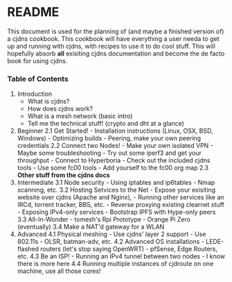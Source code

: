 # README

This document is used for the planning of (and maybe a finished version of) a cjdns cookbook. This cookbook will have everything a user needa to get up and running with cjdns, with recipes to use it to do cool stuff. This will hopefully absorb **all** exisiting cjdns documentation and become the de facto book for using cjdns.

### Table of Contents

1. Introduction 
    - What is cjdns? 
    - How does cjdns work?
    - What is a mesh network (basic intro)
    - Tell me the technical stuff! (crypto and dht at a glance)
2. Beginner
    2.1 Get Started!
        - Installation instructions (Linux, OSX, BSD, Windows)
        - Optimizing builds
        - Peering, make your own peering credentials
    2.2 Connect two Nodes!
        - Make your own isolated VPN
            - Maybe some troubleshooting
            - Try out some iperf3 and get your throughput
        - Connect to Hyperboria
        - Check out the included cjdns tools
        - Use some fc00 tools
        - Add yourself to the fc00 org map
    2.3 **Other stuff from the cjdns docs**    
3. Intermediate
    3.1 Node security 
        - Using iptables and ip6tables
        - Nmap scanning, etc.
    3.2 Hosting Setvices to the Net
        - Expose your exisiting website over cjdns (Apache and Nginx), 
        - Running other services like an IRCd, torrent tracker, BBS, etc. 
        - Reverse proxying existing clearnet stuff 
        - Exposing IPv4-only services
        - Bootstrap IPFS with Hype-only peers
    3.3 All-In-Wonder
        - tomesh's Rpi Prototype
        - Orange Pi Zero (eventually)
    3.4  Make a NAT'd gateway for a WLAN
4. Advanced
    4.1 Physical meshing
        - Use cjdns' layer 2 support
        - Use 802.11s
        - OLSR, batman-adv, etc.
    4.2 Advanced OS installations
        - LEDE-flashed routers (let's stop saying OpenWRT)
        - pfSense, Edge Routers, etc. 
    4.3 Be an ISP!
        - Running an IPv4 tunnel between two nodes
        - I know there is more here
    4.4 Running multiple instances of cjdroute on one machine, use all those cores!
